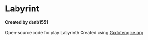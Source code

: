 # Labyrint

#### Created by danb1551

Open-source code for play Labyrinth Created using [Godotengine.org]("https://godotengine.org/")

